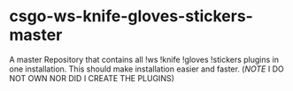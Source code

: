 # csgo-ws-knife-gloves-stickers-master
A master Repository that contains all !ws !knife !gloves !stickers plugins in one installation. This should make installation easier and faster. (*NOTE* I DO NOT OWN NOR DID I CREATE THE PLUGINS)
